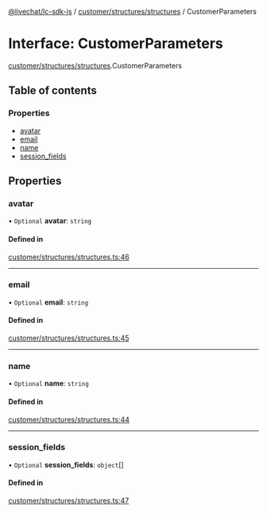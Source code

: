 [@livechat/lc-sdk-js](../README.md) / [customer/structures/structures](../modules/customer_structures_structures.md) / CustomerParameters

# Interface: CustomerParameters

[customer/structures/structures](../modules/customer_structures_structures.md).CustomerParameters

## Table of contents

### Properties

- [avatar](customer_structures_structures.CustomerParameters.md#avatar)
- [email](customer_structures_structures.CustomerParameters.md#email)
- [name](customer_structures_structures.CustomerParameters.md#name)
- [session\_fields](customer_structures_structures.CustomerParameters.md#session_fields)

## Properties

### avatar

• `Optional` **avatar**: `string`

#### Defined in

[customer/structures/structures.ts:46](https://github.com/livechat/lc-sdk-js/blob/c7b3817/src/customer/structures/structures.ts#L46)

___

### email

• `Optional` **email**: `string`

#### Defined in

[customer/structures/structures.ts:45](https://github.com/livechat/lc-sdk-js/blob/c7b3817/src/customer/structures/structures.ts#L45)

___

### name

• `Optional` **name**: `string`

#### Defined in

[customer/structures/structures.ts:44](https://github.com/livechat/lc-sdk-js/blob/c7b3817/src/customer/structures/structures.ts#L44)

___

### session\_fields

• `Optional` **session\_fields**: `object`[]

#### Defined in

[customer/structures/structures.ts:47](https://github.com/livechat/lc-sdk-js/blob/c7b3817/src/customer/structures/structures.ts#L47)
